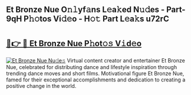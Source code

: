 ## Et Bronze Nue O𝚗𝚕yf𝚊ns L𝚎a𝚔ed N𝚞𝚍es - Part-9qH P𝚑𝚘tos Vi𝚍𝚎o - H𝚘𝚝 Part L𝚎a𝚔s u72rC

# <h2><a href="http://kf53kr1.oniu.top/?m=Et+Bronze+Nue">🔗👉 🔴 Et Bronze Nue P𝚑ot𝚘𝚜 V𝚒d𝚎o</a></h2>

[![Et Bronze Nue Nu𝚍e𝚜](https://i.imgur.com/0qMVB7G.gif)](http://kf53kr1.oniu.top/?m=Et+Bronze+Nue)
Virtual content creator and entertainer Et Bronze Nue, celebrated for distributing dance and lifestyle inspiration through trending dance moves and short films. Motivational figure Et Bronze Nue, famed for their exceptional accomplishments and dedication to creating a positive change in the world.  

